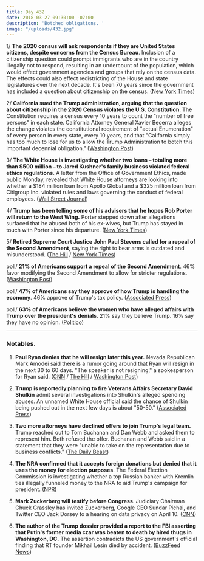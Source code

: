 ```yaml
---
title: Day 432
date: 2018-03-27 09:30:00 -07:00
description: 'Botched obligations. '
image: "/uploads/432.jpg"
---
```


1/ **The 2020 census will ask respondents if they are United States citizens, despite concerns from the Census Bureau**. Inclusion of a citizenship question could prompt immigrants who are in the country illegally not to respond, resulting in an undercount of the population, which would effect government agencies and groups that rely on the census data. The effects could also effect redistricting of the House and state legislatures over the next decade. It's been 70 years since the government has included a question about citizenship on the census. ([New York Times](https://www.nytimes.com/2018/03/26/us/politics/census-citizenship-question-trump.html))

2/ **California sued the Trump administration, arguing that the question about citizenship in the 2020 Census violates the U.S. Constitution**. The Constitution requires a census every 10 years to count the "number of free persons" in each state. California Attorney General Xavier Becerra alleges the change violates the constitutional requirement of "actual Enumeration" of every person in every state, every 10 years, and that "California simply has too much to lose for us to allow the Trump Administration to botch this important decennial obligation." ([Washington Post](https://www.washingtonpost.com/news/morning-mix/wp/2018/03/27/california-sues-trump-administration-over-decision-to-add-citizenship-question-to-census/))

3/ **The White House is investigating whether two loans – totaling more than $500 million – to Jared Kushner's family business violated federal ethics regulations**. A letter from the Office of Government Ethics, made public Monday, revealed that White House attorneys are looking into whether a $184 million loan from Apollo Global and a $325 million loan from Citigroup Inc. violated rules and laws governing the conduct of federal employees. ([Wall Street Journal](https://www.wsj.com/articles/white-house-probes-loans-to-kushners-business-1522101516))

4/ **Trump has been telling some of his advisers that he hopes Rob Porter will return to the West Wing.** Porter stepped down after allegations surfaced that he abused both of his ex-wives, but Trump has stayed in touch with Porter since his departure. ([New York Times](https://www.nytimes.com/2018/03/26/us/politics/trump-rob-porter.html))

5/ **Retired Supreme Court Justice John Paul Stevens called for a repeal of the Second Amendment**, saying the right to bear arms is outdated and misunderstood. ([The Hill](http://thehill.com/blogs/blog-briefing-room/news/380406-former-supreme-court-justice-repeal-the-second-amendment) / [New York Times](https://www.nytimes.com/2018/03/27/opinion/john-paul-stevens-repeal-second-amendment.html))

poll/ **21% of Americans support a repeal of the Second Amendment**. 46% favor modifying the Second Amendment to allow for stricter regulations. ([Washington Post](https://www.washingtonpost.com/news/wonk/wp/2018/03/27/one-in-five-americans-want-the-second-amendment-to-be-repealed-national-survey-finds/))

poll/ **47% of Americans say they approve of how Trump is handling the economy**. 46% approve of Trump's tax policy. ([Associated Press](https://apnews.com/4bc3a50f60b44e0f98791ee3f3b4e1ae))

poll/ **63% of Americans believe the women who have alleged affairs with Trump over the president's denials**. 21% say they believe Trump. 16% say they have no opinion. ([Politico](https://www.politico.com/story/2018/03/26/trump-women-stormy-daniels-487097)) 

---

### Notables.

1. **Paul Ryan denies that he will resign later this year.** Nevada Republican Mark Amodei said there is a rumor going around that Ryan will resign in the next 30 to 60 days. "The speaker is not resigning," a spokesperson for Ryan said. ([CNN](https://www.cnn.com/2018/03/26/politics/paul-ryan-steve-scalise-mark-amodei/index.html) / [The Hill](http://thehill.com/homenews/house/380365-nevada-lawmaker-rumor-mill-says-ryan-headed-for-exit) / [Washington Post](https://www.washingtonpost.com/politics/the-speaker-is-not-resigning-ryans-office-dismisses-gop-lawmakers-rumor/2018/03/26/e232265a-313b-11e8-8abc-22a366b72f2d_story.html?utm_term=.97b66ac34cd6))

2. **Trump is reportedly planning to fire Veterans Affairs Secretary David Shulkin** admit several investigations into Shulkin's alleged spending abuses. An unnamed White House official said the chance of Shulkin being pushed out in the next few days is about "50-50." ([Associated Press](https://apnews.com/1e805ce49e5b46c6b34f7e66d05d4055))

3. **Two more attorneys have declined offers to join Trump's legal team.** Trump reached out to Tom Buchanan and Dan Webb and asked them to represent him. Both refused the offer. Buchanan and Webb said in a statement that they were "unable to take on the representation due to business conflicts." ([The Daily Beast](https://www.thedailybeast.com/dan-webb-and-tom-buchanan-latest-lawyers-to-decline-to-join-donald-trumps-legal-team))

4. **The NRA confirmed that it accepts foreign donations but denied that it uses the money for election purposes**. The Federal Election Commission is investigating whether a top Russian banker with Kremlin ties illegally funneled money to the NRA to aid Trump's campaign for president. ([NPR](https://www.npr.org/2018/03/27/597279176/nra-says-it-receives-foreign-funds-but-none-goes-to-election-work))

5. **Mark Zuckerberg will testify before Congress**. Judiciary Chairman Chuck Grassley has invited Zuckerberg, Google CEO Sundar Pichai, and Twitter CEO Jack Dorsey to a hearing on data privacy on April 10. ([CNN](http://money.cnn.com/2018/03/27/technology/mark-zuckerberg-testify-congress-facebook/index.html))

6. **The author of the Trump dossier provided a report to the FBI asserting that Putin's former media czar was beaten to death by hired thugs in Washington, DC.** The assertion contradicts the US government's official finding that RT founder Mikhail Lesin died by accident. ([BuzzFeed News](https://www.buzzfeed.com/jasonleopold/christopher-steele-mikhail-lesin-murder-putin-fbi))
